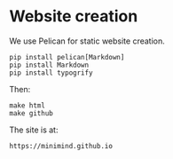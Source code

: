 # Website creation

We use Pelican for static website creation.

    pip install pelican[Markdown]
    pip install Markdown
    pip install typogrify

Then:

    make html
    make github

The site is at:

    https://minimind.github.io

